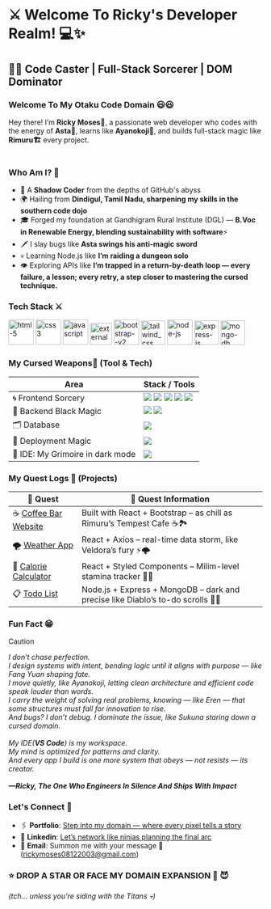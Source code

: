 # ⚔️ Welcome To Ricky's Developer Realm! 💻✨ # 

##  🧙‍♂️ Code Caster | Full-Stack Sorcerer | DOM Dominator   ##

### Welcome To My Otaku Code Domain 😃😃 ###
Hey there! I’m **Ricky Moses🤗**, a passionate web developer who codes with the energy of **Asta💪**, learns like **Ayanokoji🧠**, and builds full-stack magic like **Rimuru🏗️** every project.  <br /> <br />

### Who Am I? 🤔 ###
- 👤 A **Shadow Coder** from the depths of GitHub's abyss
- 🌍 Hailing from **Dindigul, Tamil Nadu, sharpening my skills in the southern code dojo**
- 🎓 Forged my foundation at Gandhigram Rural Institute (DGL) — **B.Voc in Renewable Energy, blending sustainability with software**⚡
- 🗡️ I slay bugs like **Asta swings his anti-magic sword**  
- 💀 Learning Node.js like **I’m raiding a dungeon solo**  
- 👁️ Exploring APIs like **I’m trapped in a return-by-death loop — every failure, a lesson; every retry, a step closer to mastering the cursed technique.**


### Tech Stack ⚔️ ###
<div align="start"> <!-- Frontend --> <img width="50" height="50" src="https://img.icons8.com/fluency/50/html-5.png" alt="html-5"/> <img width="50" height="50" src="https://img.icons8.com/color/48/css3.png" alt="css3"/> <img width="50" height="50" src="https://img.icons8.com/fluency/50/javascript.png" alt="javascript"/> <img width="43" height="43" src="https://img.icons8.com/external-tal-revivo-tritone-tal-revivo/32/external-react-a-javascript-library-for-building-user-interfaces-logo-tritone-tal-revivo.png" alt="external-react-a-javascript-library-for-building-user-interfaces-logo-tritone-tal-revivo"/> <img width="50" height="50" src="https://img.icons8.com/color/48/bootstrap--v2.png" alt="bootstrap--v2"/> <img width="48" height="48" src="https://img.icons8.com/color/48/tailwind_css.png" alt="tailwind_css"/> <!-- Backend --> <img width="50" height="50" src="https://img.icons8.com/fluency/50/node-js.png" alt="node-js"/> <img width="48" height="48" src="https://img.icons8.com/color/48/express-js.png" alt="express-js"/> <img width="48" height="48" src="https://img.icons8.com/color/48/mongo-db.png" alt="mongo-db"/> </div>

### My Cursed Weapons🔪 (Tool & Tech) ###
| Area | Stack / Tools |
| -----| --------------|
| 🌀 Frontend Sorcery | <img src="https://img.shields.io/badge/React-20232A?style=for-the-badge&logo=react&logoColor=61DAFB" /> <img src="https://img.shields.io/badge/Sass-CC6699?style=for-the-badge&logo=sass&logoColor=white" />  <img src="https://img.shields.io/badge/Bootstrap-563D7C?style=for-the-badge&logo=bootstrap&logoColor=white" /> <img src="https://img.shields.io/badge/Tailwind_CSS-38B2AC?style=for-the-badge&logo=tailwind-css&logoColor=white" /> <img src="https://img.shields.io/badge/Styled--Components-DB7093?style=for-the-badge&logo=styled-components&logoColor=white" /> |
| 🔮 Backend Black Magic | <img src="https://img.shields.io/badge/Node.js-339933?style=for-the-badge&logo=nodedotjs&logoColor=white" /> <img src="https://img.shields.io/badge/Express.js-000000?style=for-the-badge&logo=express&logoColor=white" /> |
| 🗂️ Database | <img src="https://img.shields.io/badge/MongoDB-4EA94B?style=for-the-badge&logo=mongodb&logoColor=white" /> |
| 🔗 Deployment Magic | <img src="https://img.shields.io/badge/GitHub-181717?style=for-the-badge&logo=github&logoColor=white" /> |
| 🧠 IDE: My Grimoire in dark mode | <img src="https://img.shields.io/badge/VS%20Code-007ACC?style=for-the-badge&logo=visual-studio-code&logoColor=white" /> |

### My Quest Logs 🏹 (Projects) ###
| 🧪 Quest | 📝 Quest Information |
|---------|----------------------|
| ☕ [Coffee Bar Website](https://ricky-moses.github.io/Coffee-Shop-React/) | Built with React + Bootstrap – as chill as Rimuru’s Tempest Cafe ☕🏞️ |
| 🌪️ [Weather App](https://ricky-moses.github.io/React-Projects/) | React + Axios – real-time data storm, like Veldora’s fury ⚡🌩️ |
| 🍗 [Calorie Calculator](https://ricky-moses.github.io/React-Projects/) | React + Styled Components – Milim-level stamina tracker 💪🔥 |
| 📋 [Todo List](https://ricky-moses.github.io/React-Projects/) | Node.js + Express + MongoDB – dark and precise like Diablo’s to-do scrolls 🧾🧠 |

### Fun Fact 😁 ###
> [!Caution]
> *I don’t chase perfection.* <br />
> *I design systems with intent, bending logic until it aligns with purpose — like Fang Yuan shaping fate.* <br />
> *I move quietly, like Ayanokoji, letting clean architecture and efficient code speak louder than words.* <br />
> *I carry the weight of solving real problems, knowing — like Eren — that some structures must fall for innovation to rise.* <br />
> *And bugs? I don’t debug. I dominate the issue, like Sukuna staring down a cursed domain.* <br /> <br />
> *My IDE(**VS Code**) is my workspace.* <br />
> *My mind is optimized for patterns and clarity.* <br />
> *And every app I build is one more system that obeys — not resists — its creator.* <br /> <br />
> ***—Ricky, The One Who Engineers In Silence And Ships With Impact***

### Let's Connect 🤝 ###
- 🖇️ **Portfolio**: [Step into my domain — where every pixel tells a story](https://ricky-moses.github.io/Ricky-Portfolio/)
- 💼 **Linkedin**: [Let’s network like ninjas planning the final arc](https://www.linkedin.com/in/rickymoses08/)
- 📧 **Email**: Summon me with your message 🔫(rickymoses08122003@gmail.com)

### ⭐️ DROP A STAR OR FACE MY DOMAIN EXPANSION 🤞 😈 ###
*(tch... unless you’re siding with the Titans 💀)*
